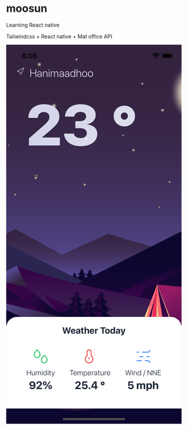 # moosun

Learning React native

Tailwindcss + React native + Mat office API

![Screenshot](screenshot.png)